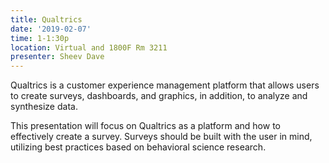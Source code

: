 ```yaml
---
title: Qualtrics
date: '2019-02-07'
time: 1-1:30p
location: Virtual and 1800F Rm 3211
presenter: Sheev Dave
---
```


Qualtrics is a customer experience management platform that allows users to create surveys, dashboards, and graphics, in addition, to analyze and synthesize data.

This presentation will focus on Qualtrics as a platform and how to effectively create a survey. Surveys should be built with the user in mind, utilizing best practices based on behavioral science research.
